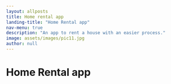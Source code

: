 ```yaml
---
layout: allposts
title: Home rental app
landing-title: "Home Rental app"
nav-menu: true
description: "An app to rent a house with an easier process."
image: assets/images/pic11.jpg
author: null
---
```


<h1>Home Rental app</h1>
